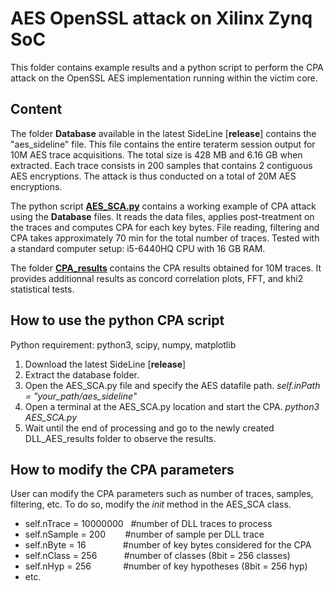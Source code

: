 # AES OpenSSL attack on Xilinx Zynq SoC

This folder contains example results and a python script to perform the CPA attack on the OpenSSL AES implementation running within the victim core.

## Content 

The folder **Database** available in the latest SideLine [**release**] contains the "aes_sideline" file. This file contains the entire teraterm session output for 10M AES trace acquisitions. The total size is 428 MB and 6.16 GB when extracted.
Each trace consists in 200 samples that contains 2 contiguous AES encryptions. The attack is thus conducted on a total of 20M AES encryptions.

The python script [**AES_SCA.py**](https://github.com/Remote-HWA/SideLine/blob/master/attack_results/AES_Results/AES_SCA.py) contains a working example of CPA attack using the **Database** files. It reads the data files, applies post-treatment on the traces and computes CPA for each key bytes. File reading, filtering and CPA takes approximately 70 min for the total number of traces. Tested with a standard computer setup: i5-6440HQ CPU with 16 GB RAM.

The folder [**CPA_results**](https://github.com/Remote-HWA/SideLine/tree/master/attack_results/AES_Results/CPA_results) contains the CPA results obtained for 10M traces. It provides additionnal results as concord correlation plots, FFT, and khi2 statistical tests.

## How to use the python CPA script

Python requirement: python3, scipy, numpy, matplotlib 

1) Download the latest SideLine [**release**]
2) Extract the database folder.
3) Open the AES_SCA.py file and specify the AES datafile path. *self.inPath = "your_path/aes_sideline"*
4) Open a terminal at the AES_SCA.py location and start the CPA. *python3 AES_SCA.py*
5) Wait until the end of processing and go to the newly created  DLL_AES_results folder to observe the results.

## How to modify the CPA parameters

User can modify the CPA parameters such as number of traces, samples, filtering, etc. To do so, modify the _init_ method in the AES_SCA class.
- self.nTrace = 10000000&nbsp;&nbsp;&nbsp;#number of DLL traces to process
- self.nSample = 200&nbsp;&nbsp;&nbsp;&nbsp;&nbsp;&nbsp;&nbsp;&nbsp;#number of sample per DLL trace
- self.nByte = 16&nbsp;&nbsp;&nbsp;&nbsp;&nbsp;&nbsp;&nbsp;&nbsp;&nbsp;&nbsp;&nbsp;&nbsp;&nbsp;&nbsp;&nbsp;#number of key bytes considered for the CPA
- self.nClass = 256&nbsp;&nbsp;&nbsp;&nbsp;&nbsp;&nbsp;&nbsp;&nbsp;&nbsp;&nbsp;&nbsp;#number of classes (8bit = 256 classes)
- self.nHyp = 256&nbsp;&nbsp;&nbsp;&nbsp;&nbsp;&nbsp;&nbsp;&nbsp;&nbsp;&nbsp;&nbsp;&nbsp;&nbsp;#number of key hypotheses (8bit = 256 hyp)
- etc.



